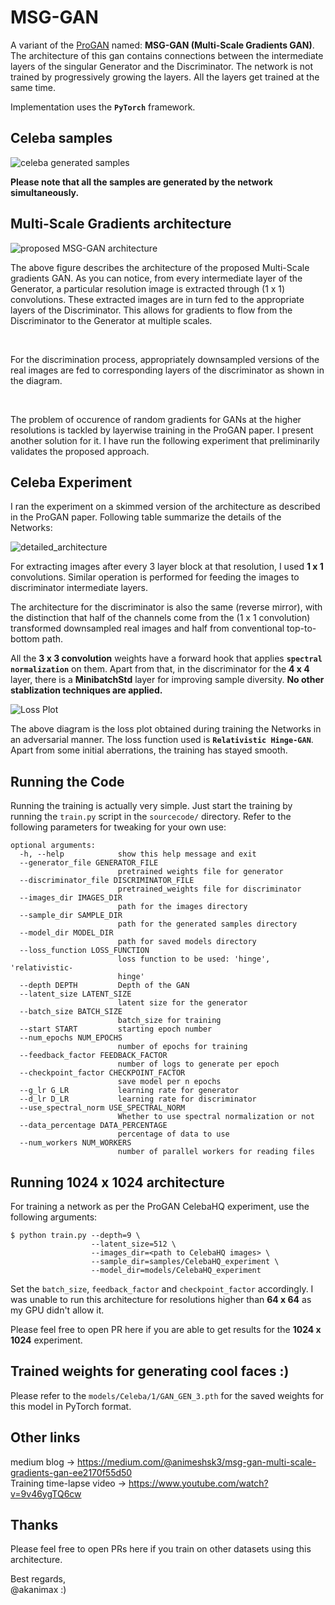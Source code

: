 # MSG-GAN
A variant of the [ProGAN](https://arxiv.org/pdf/1710.10196.pdf) 
named: **MSG-GAN (Multi-Scale Gradients GAN)**.
The architecture of this gan contains connections between the intermediate 
layers of the singular Generator and the Discriminator. 
The network is not trained by progressively growing the layers. All the layers
get trained at the same time.

Implementation uses the **`PyTorch`** framework.

## Celeba samples
<img alt="celeba generated samples" src="https://raw.githubusercontent.com/akanimax/MSG-GAN/master/sourcecode/samples/display_samples/sample_diagram.jpg"/>
<br>

**Please note that all the samples are generated by the network simultaneously.**

## Multi-Scale Gradients architecture
<img alt="proposed MSG-GAN architecture" src="https://raw.githubusercontent.com/akanimax/MSG-GAN/master/architecture.jpg">

<p>
The above figure describes the architecture of the proposed 
Multi-Scale gradients GAN. As you can notice, from every intermediate layer
of the Generator, a particular resolution image is extracted through 
(1 x 1) convolutions. These extracted images are in turn fed to the appropriate 
layers of the Discriminator. This allows for gradients to flow from the Discriminator
to the Generator at multiple scales.
</p> <br>

<p>
For the discrimination process, appropriately downsampled 
versions of the real images are fed to corresponding layers of the discriminator 
as shown in the diagram.
</p> <br>

<p>
The problem of occurence of random gradients for GANs at the higher resolutions 
is tackled by layerwise training in the ProGAN paper. 
I present another solution for it. I have run the following experiment that 
preliminarily validates the proposed approach.
</p>

## Celeba Experiment
I ran the experiment on a skimmed version of the architecture as described in the 
ProGAN paper. Following table summarize the details of the Networks: <br>

<img alt="detailed_architecture" src="https://raw.githubusercontent.com/akanimax/MSG-GAN/master/detailed_architecture.jpg">
<br>

For extracting images after every 3 layer block at that resolution, I used 
**1 x 1** convolutions. Similar operation is performed for feeding the images to 
discriminator intermediate layers.

The architecture for the discriminator is also the same (reverse mirror), 
with the distinction that half of the channels come from 
the (1 x 1 convolution) transformed downsampled real images 
and half from conventional top-to-bottom path.

All the **3 x 3 convolution** weights have a forward hook that applies 
**`spectral normalization`** on them. Apart from that, in the discriminator
for the **4 x 4** layer, there is a **MinibatchStd** layer for improving 
sample diversity. **No other stablization techniques are applied.** 

<img alt="Loss Plot" src="https://raw.githubusercontent.com/akanimax/MSG-GAN/master/sourcecode/models/Celeba/1/loss.png">
<br>

The above diagram is the loss plot obtained during 
training the Networks in an adversarial manner. The loss function used is 
**`Relativistic Hinge-GAN`**. Apart from some initial aberrations, the training
has stayed smooth.

## Running the Code
Running the training is actually very simple. 
Just start the training by running the `train.py` script in the `sourcecode/` 
directory. Refer to the following parameters for tweaking for your own use:

    optional arguments:
      -h, --help            show this help message and exit
      --generator_file GENERATOR_FILE
                            pretrained weights file for generator
      --discriminator_file DISCRIMINATOR_FILE
                            pretrained_weights file for discriminator
      --images_dir IMAGES_DIR
                            path for the images directory
      --sample_dir SAMPLE_DIR
                            path for the generated samples directory
      --model_dir MODEL_DIR
                            path for saved models directory
      --loss_function LOSS_FUNCTION
                            loss function to be used: 'hinge', 'relativistic-
                            hinge'
      --depth DEPTH         Depth of the GAN
      --latent_size LATENT_SIZE
                            latent size for the generator
      --batch_size BATCH_SIZE
                            batch_size for training
      --start START         starting epoch number
      --num_epochs NUM_EPOCHS
                            number of epochs for training
      --feedback_factor FEEDBACK_FACTOR
                            number of logs to generate per epoch
      --checkpoint_factor CHECKPOINT_FACTOR
                            save model per n epochs
      --g_lr G_LR           learning rate for generator
      --d_lr D_LR           learning rate for discriminator
      --use_spectral_norm USE_SPECTRAL_NORM
                            Whether to use spectral normalization or not
      --data_percentage DATA_PERCENTAGE
                            percentage of data to use
      --num_workers NUM_WORKERS
                            number of parallel workers for reading files

## Running 1024 x 1024 architecture
For training a network as per the ProGAN CelebaHQ experiment, 
use the following arguments:

    $ python train.py --depth=9 \
                      --latent_size=512 \
                      --images_dir=<path to CelebaHQ images> \
                      --sample_dir=samples/CelebaHQ_experiment \
                      --model_dir=models/CelebaHQ_experiment

Set the `batch_size`, `feedback_factor` and `checkpoint_factor` accordingly.
I was unable to run this architecture for resolutions higher than **64 x 64** 
as my GPU didn't allow it.

Please feel free to open PR here if you are able to get results for the 
**1024 x 1024** experiment. 

## Trained weights for generating cool faces :)
Please refer to the `models/Celeba/1/GAN_GEN_3.pth` for the saved weights for 
this model in PyTorch format.

## Other links
medium blog -> https://medium.com/@animeshsk3/msg-gan-multi-scale-gradients-gan-ee2170f55d50
<br>
Training time-lapse video -> https://www.youtube.com/watch?v=9v46ygTQ6cw

## Thanks
Please feel free to open PRs here if 
you train on other datasets using this architecture. 
<br>

Best regards, <br>
@akanimax :)
